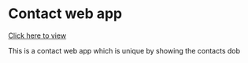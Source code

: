 <h1>Contact web app</h1>
<a href="https://u-contacts.netlify.app/">Click here to view</a>
<p>This is a contact web app which is unique by showing the contacts dob</p>
